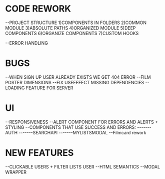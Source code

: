 # CODE REWORK

--PROJECT STRUCTURE
1)COMPONENTS IN FOLDERS
2)COMMON MODULE
3)ABSOLUTE PATHS
4)ORGANIZED MODULE
5)DEEP COMPONENTS
6)ORGANIZE COMPONENTS
7)CUSTOM HOOKS

--ERROR HANDLING

# BUGS

--WHEN SIGN UP USER ALREADY EXISTS WE GET 404 ERROR
--FILM POSTER DIMENSIONS
--FIX USEEFFECT MISSING DEPENDENCIES
--LOADING FEATURE FOR SERVER

# UI

--RESPONSIVENESS
--ALERT COMPONENT FOR ERRORS AND ALERTS + STYLING
--COMPONENTS THAT USE SUCCESS AND ERRORS:
-------AUTH
-------SEARCHAPI
-------MYLISTSMODAL
--Filmcard rework

# NEW FEATURES

--CLICKABLE USERS + FILTER LISTS USER
--HTML SEMANTICS
--MODAL WRAPPER

